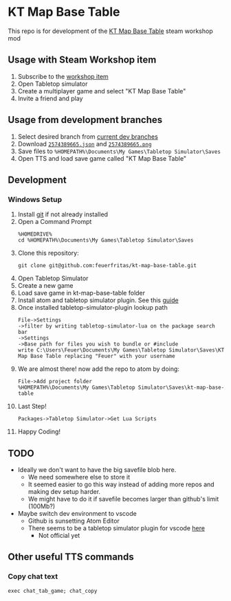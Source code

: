 
# KT Map Base Table

This repo is for development of the [KT Map Base Table][ktmbt_item] steam workshop mod

## Usage with Steam Workshop item

1. Subscribe to the [workshop item][ktmbt_item]
1. Open Tabletop simulator
1. Create a multiplayer game and select "KT Map Base Table"
1. Invite a friend and play

## Usage from development branches

1. Select desired branch from [current dev branches](https://github.com/feuerfritas/kt-map-base-table/branches)
1. Download [`2574389665.json`](./2574389665.json) and [`2574389665.png`](./2574389665.png)
1. Save files to `%HOMEPATH%\Documents\My Games\Tabletop Simulator\Saves`
1. Open TTS and load save game called "KT Map Base Table"

## Development

### Windows Setup

1. Install [git](https://git-scm.com/download/win) if not already installed
1. Open a Command Prompt
    ```
    %HOMEDRIVE%
    cd %HOMEPATH%\Documents\My Games\Tabletop Simulator\Saves
    ```
1. Clone this repository:
    ```
    git clone git@github.com:feuerfritas/kt-map-base-table.git
    ```
1. Open Tabletop Simulator
1. Create a new game
1. Load save game in kt-map-base-table folder
1. Install atom and tabletop simulator plugin. See this [guide](https://api.tabletopsimulator.com/atom/#installing-the-official-plugin)
1. Once installed tabletop-simulator-plugin lookup path
    ```
    File->Settings
    ->filter by writing tabletop-simulator-lua on the package search bar
    ->Settings
    ->Base path for files you wish to bundle or #include
    write C:\Users\Feuer\Documents\My Games\Tabletop Simulator\Saves\KT Map Base Table replacing "Feuer" with your username
    ```
1. We are almost there! now add the repo to atom by doing:
    ```
    File->Add project folder
    %HOMEPATH%\Documents\My Games\Tabletop Simulator\Saves\kt-map-base-table
    ```
1. Last Step!
    ```
    Packages->Tabletop Simulator->Get Lua Scripts
    ```
1. Happy Coding!

## TODO

- Ideally we don't want to have the big savefile blob here.
  - We need somewhere else to store it
  - It seemed easier to go this way instead of adding more repos and making dev setup harder.
  - We might have to do it if savefile becomes larger than github's limit (100Mb?)
- Maybe switch dev environment to vscode
  - Github is sunsetting Atom Editor
  - There seems to be a tabletop simulator plugin for vscode [here](https://marketplace.visualstudio.com/items?itemName=rolandostar.tabletopsimulator-lua)
    - Not official yet

## Other useful TTS commands

### Copy chat text

```
exec chat_tab_game; chat_copy
```





[ktmbt_item]: https://steamcommunity.com/sharedfiles/filedetails/?id=2574389665
